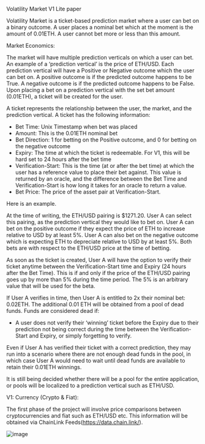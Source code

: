Volatility Market V1 Lite paper


Volatility Market is a ticket-based prediction market where a user can bet on a binary outcome. A user places a nominal bet which at the moment is the amount of 0.01ETH. A user cannot bet more or less than this amount. 

Market Economics:

The market will have multiple prediction verticals on which a user can bet. An example of a ‘prediction vertical’ is the price of ETH/USD. Each prediction vertical will have a Positive or Negative outcome which the user can bet on. A positive outcome is if the predicted outcome happens to be True. A negative outcome is if the predicted outcome happens to be False. Upon placing a bet on a prediction vertical with the set bet amount (0.01ETH), a ticket will be created for the user.

A ticket represents the relationship between the user, the market, and the prediction vertical. A ticket has the following information:

-	Bet Time: Unix Timestamp when bet was placed
-	Amount: This is the 0.01ETH nominal bet
-	Bet Direction: 1 for betting on the Positive outcome, and 0 for betting on the negative outcome
-	Expiry: The time at which the ticket is redeemable. For V1, this will be hard set to 24 hours after the bet time
-	Verification-Start: This is the time (at or after the bet time) at which the user has a reference value to place their bet against. This value is returned by an oracle, and the difference between the Bet Time and Verification-Start is how long it takes for an oracle to return a value. 
-	Bet Price: The price of the asset pair at Verification-Start.


Here is an example.

At the time of writing, the ETH/USD pairing is $1271.20. User A can select this pairing, as the prediction vertical they would like to bet on. User A can bet on the positive outcome if they expect the price of ETH to increase relative to USD by at least 5%. User A can also bet on the negative outcome which is expecting ETH to depreciate relative to USD by at least 5%. Both bets are with respect to the ETH/USD price at the time of betting.

As soon as the ticket is created, User A will have the option to verify their ticket anytime between the Verification-Start time and Expiry (24 hours after the Bet Time). This is if and only if the price of the ETH/USD pairing goes up by more than 5% during the time period. The 5% is an arbitrary value that will be used for the beta. 

If User A verifies in time, then User A is entitled to 2x their nominal bet: 0.02ETH. The additional 0.01 ETH will be obtained from a pool of dead funds. Funds are considered dead if:
-	A user does not verify their ‘winning’ ticket before the Expiry due to their prediction not being correct during the time between the Verification-Start and Expiry, or simply forgetting to verify.

Even if User A has verified their ticket with a correct prediction, they may run into a scenario where there are not enough dead funds in the pool, in which case User A would need to wait until dead funds are available to retain their 0.01ETH winnings. 

It is still being decided whether there will be a pool for the entire application, or pools will be localized to a prediction vertical such as ETH/USD. 


V1: Currency (Crypto & Fiat):

The first phase of the project will involve price comparisons between cryptocurrencies and fiat such as ETH/USD etc. This information will be obtained via ChainLink Feeds(https://data.chain.link/).


![image](https://user-images.githubusercontent.com/12187567/201506711-a8d74ce0-9da7-4d05-85c2-4e366e8f909c.png)
